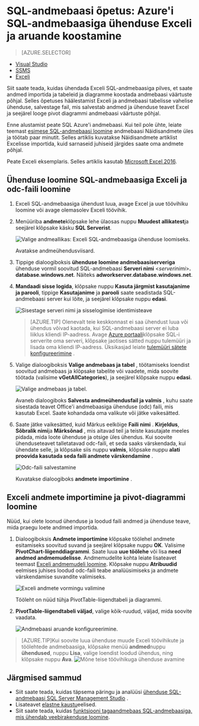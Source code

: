 <properties
    pageTitle="Exceli ühenduse SQL-andmebaasi | Microsoft Azure'i"
    description="Saate teada, kuidas Microsoft Excel pilveteenuses Azure SQL-i andmebaasiga ühenduse loomiseks. Andmete importimine rakendusse Excel aruandlus ja andmete uurimine."
    services="sql-database"
    keywords="ühenduse loomine SQL excel, Exceli andmete importimine"
    documentationCenter=""
    authors="joseidz"
    manager="jhubbard"
    editor=""/>


<tags
    ms.service="sql-database"
    ms.workload="data-management"
    ms.tgt_pltfrm="na"
    ms.devlang="na"
    ms.topic="get-started-article"
    ms.date="07/05/2016"
    ms.author="joseidz"/>


# <a name="sql-database-tutorial-connect-excel-to-an-azure-sql-database-and-create-a-report"></a>SQL-andmebaasi õpetus: Azure'i SQL-andmebaasiga ühenduse Exceli ja aruande koostamine

> [AZURE.SELECTOR]
- [Visual Studio](sql-database-connect-query.md)
- [SSMS](sql-database-connect-query-ssms.md)
- [Exceli](sql-database-connect-excel.md)

Siit saate teada, kuidas ühendada Exceli SQL-andmebaasiga pilves, et saate andmed importida ja tabeleid ja diagramme koostada andmebaasi väärtuste põhjal. Selles õpetuses häälestamist Exceli ja andmebaasi tabelisse vahelise ühenduse, salvestage fail, mis salvestab andmed ja ühenduse teavet Excel ja seejärel looge pivot diagrammi andmebaasi väärtuste põhjal.

Enne alustamist peate SQL Azure'i andmebaasi. Kui teil pole ühte, leiate teemast [esimese SQL-andmebaasi loomine](sql-database-get-started.md) andmebaasi Näidisandmete üles ja töötab paar minutit. Selles artiklis kuvatakse Näidisandmete artiklist Excelisse importida, kuid sarnaseid juhiseid järgides saate oma andmete põhjal.

Peate Exceli eksemplaris. Selles artiklis kasutab [Microsoft Excel 2016](https://products.office.com/en-US/).

## <a name="connect-excel-to-a-sql-database-and-create-an-odc-file"></a>Ühenduse loomine SQL-andmebaasiga Exceli ja odc-faili loomine

1.  Exceli SQL-andmebaasiga ühendust luua, avage Excel ja uue töövihiku loomine või avage olemasolev Exceli töövihik.

2.  Menüüriba **andmete**klõpsake lehe ülaosas nuppu **Muudest allikatest**ja seejärel klõpsake käsku **SQL Serverist**.

    ![Valige andmeallikas: Exceli SQL-andmebaasiga ühenduse loomiseks.](./media/sql-database-connect-excel/excel_data_source.png)

    Avatakse andmeühendusviisard.

3.  Tippige dialoogiboksis **ühenduse loomine andmebaasiserveriga** ühenduse vormil soovitud SQL-andmebaasi **Serveri nimi** <*serverinimi*>**. database.windows.net**. Näiteks **adworkserver.database.windows.net**.

4.  **Mandaadi sisse logida**, klõpsake nuppu **Kasuta järgmist kasutajanime ja parooli**, tippige **Kasutajanime** ja **parooli** saate seadistada SQL-andmebaasi server kui lõite, ja seejärel klõpsake nuppu **edasi**.

    ![Sisestage serveri nimi ja sisselogimise identimisteave](./media/sql-database-connect-excel/connect-to-server.png)

    > [AZURE.TIP] Olenevalt teie keskkonnast ei saa ühendust luua või ühendus võivad kaotada, kui SQL-andmebaasi server ei luba liiklus kliendi IP-aadress. Avage [Azure portaali](https://portal.azure.com/)klõpsake SQL-i serverite oma serveri, klõpsake jaotises sätted nuppu tulemüüri ja lisada oma kliendi IP-aadress. Üksikasjad leiate [tulemüüri sätete konfigureerimine](sql-database-configure-firewall-settings.md) .

5. Valige dialoogiboksis **Valige andmebaas ja tabel** , töötamiseks loendist soovitud andmebaas ja klõpsake tabelite või vaadete, mida soovite töötada (valisime **vGetAllCategories**), ja seejärel klõpsake nuppu **edasi**.

    ![Valige andmebaas ja tabel.](./media/sql-database-connect-excel/select-database-and-table.png)

    Avaneb dialoogiboks **Salvesta andmeühendusfail ja valmis** , kuhu saate sisestada teavet Office'i andmebaasiga ühenduse (odc) faili, mis kasutab Excel. Saate kohandada oma valikute või jätke vaikesätted.

6. Saate jätke vaikesätted, kuid Märkus eelkõige **Faili nimi** . **Kirjeldus**, **Sõbralik nimi**ja **Märksõnad** , mis aitavad teil ja teiste kasutajate meeles pidada, mida loote ühenduse ja otsige üles ühendus. Kui soovite ühenduseteavet talletatavad odc-faili, et seda saaks värskendada, kui ühendate selle, ja klõpsake siis nuppu **valmis**, klõpsake nuppu **alati proovida kasutada seda faili andmete värskendamine** .

    ![Odc-faili salvestamine](./media/sql-database-connect-excel/save-odc-file.png)

    Kuvatakse dialoogiboks **andmete importimine** .

## <a name="import-the-data-into-excel-and-create-a-pivot-chart"></a>Exceli andmete importimine ja pivot-diagrammi loomine
Nüüd, kui olete loonud ühenduse ja loodud faili andmed ja ühenduse teave, mida praegu loete andmed importida.

1. Dialoogiboksis **Andmete importimine** klõpsake töölehel andmete esitamiseks soovitud suvand ja seejärel klõpsake nuppu **OK**. Valisime **PivotChart-liigenddiagrammi**. Saate luua **uue töölehe** või lisa **need andmed andmemudelisse**. Andmemudelite kohta leiate lisateavet teemast [Exceli andmemudeli loomine](https://support.office.com/article/Create-a-Data-Model-in-Excel-87E7A54C-87DC-488E-9410-5C75DBCB0F7B). Klõpsake nuppu **Atribuudid** eelmises juhises loodud odc-faili teabe analüüsimiseks ja andmete värskendamise suvandite valimiseks.

    ![Exceli andmete vormingu valimine](./media/sql-database-connect-excel/import-data.png)

    Tööleht on nüüd tühja PivotTable-liigendtabeli ja diagrammi.

8. **PivotTable-liigendtabeli väljad**, valige kõik-ruudud, väljad, mida soovite vaadata.

    ![Andmebaasi aruande konfigureerimine.](./media/sql-database-connect-excel/power-pivot-results.png)

> [AZURE.TIP]Kui soovite luua ühenduse muude Exceli töövihikute ja töölehtede andmebaasiga, klõpsake menüü **andmed**nuppu **ühendused**, nuppu **Lisa**, valige loendist loodud ühendus, ning klõpsake nuppu **Ava**.
> ![Mõne teise töövihikuga ühenduse avamine](./media/sql-database-connect-excel/open-from-another-workbook.png)

## <a name="next-steps"></a>Järgmised sammud

- Siit saate teada, kuidas täpsema päringu ja analüüsi [ühenduse SQL-andmebaasi SQL Server Management Studio](sql-database-connect-query-ssms.md) .
- Lisateavet [elastne kaustu](sql-database-elastic-pool.md)eelised.
- Siit saate teada, kuidas [funktsiooni tagaandmebaas SQL-andmebaasiga, mis ühendab veebirakenduse loomine](../app-service-web/web-sites-dotnet-deploy-aspnet-mvc-app-membership-oauth-sql-database.md).
